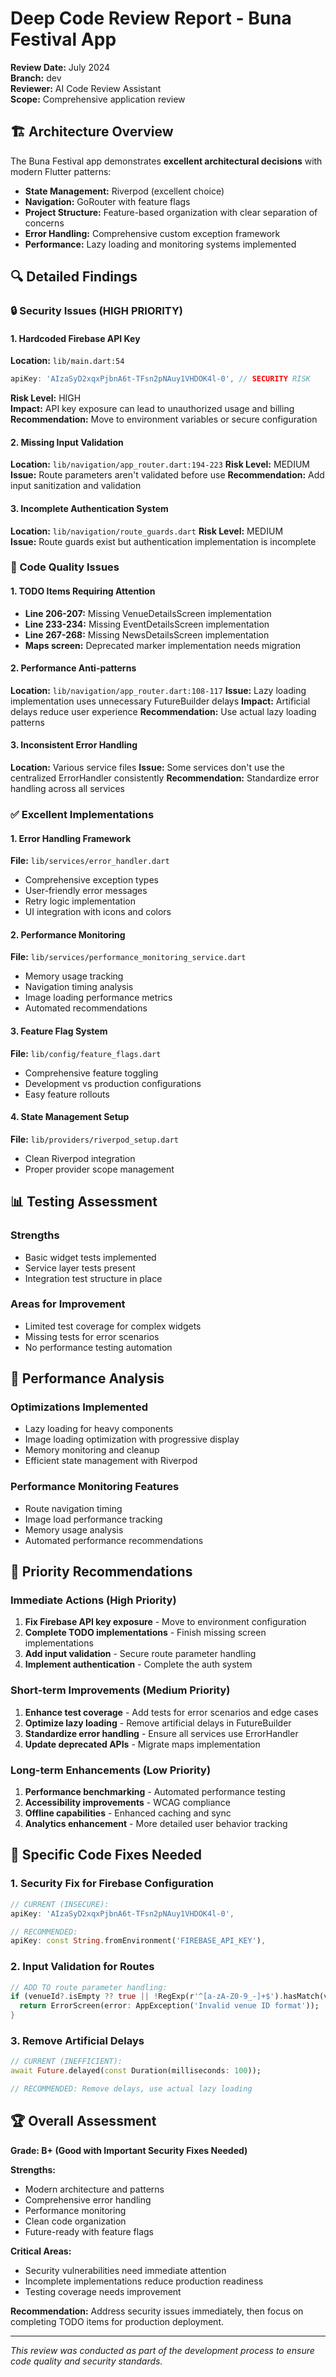 # Deep Code Review Report - Buna Festival App

**Review Date:** July 2024  
**Branch:** dev  
**Reviewer:** AI Code Review Assistant  
**Scope:** Comprehensive application review

## 🏗️ Architecture Overview

The Buna Festival app demonstrates **excellent architectural decisions** with modern Flutter patterns:

- **State Management:** Riverpod (excellent choice)
- **Navigation:** GoRouter with feature flags
- **Project Structure:** Feature-based organization with clear separation of concerns
- **Error Handling:** Comprehensive custom exception framework
- **Performance:** Lazy loading and monitoring systems implemented

## 🔍 Detailed Findings

### 🔒 Security Issues (HIGH PRIORITY)

#### 1. Hardcoded Firebase API Key
**Location:** `lib/main.dart:54`
```dart
apiKey: 'AIzaSyD2xqxPjbnA6t-TFsn2pNAuy1VHDOK4l-0', // SECURITY RISK
```
**Risk Level:** HIGH  
**Impact:** API key exposure can lead to unauthorized usage and billing  
**Recommendation:** Move to environment variables or secure configuration

#### 2. Missing Input Validation
**Location:** `lib/navigation/app_router.dart:194-223`
**Risk Level:** MEDIUM  
**Issue:** Route parameters aren't validated before use
**Recommendation:** Add input sanitization and validation

#### 3. Incomplete Authentication System
**Location:** `lib/navigation/route_guards.dart`
**Risk Level:** MEDIUM  
**Issue:** Route guards exist but authentication implementation is incomplete

### 🐛 Code Quality Issues

#### 1. TODO Items Requiring Attention
- **Line 206-207:** Missing VenueDetailsScreen implementation
- **Line 233-234:** Missing EventDetailsScreen implementation  
- **Line 267-268:** Missing NewsDetailsScreen implementation
- **Maps screen:** Deprecated marker implementation needs migration

#### 2. Performance Anti-patterns
**Location:** `lib/navigation/app_router.dart:108-117`
**Issue:** Lazy loading implementation uses unnecessary FutureBuilder delays
**Impact:** Artificial delays reduce user experience
**Recommendation:** Use actual lazy loading patterns

#### 3. Inconsistent Error Handling
**Location:** Various service files
**Issue:** Some services don't use the centralized ErrorHandler consistently
**Recommendation:** Standardize error handling across all services

### ✅ Excellent Implementations

#### 1. Error Handling Framework
**File:** `lib/services/error_handler.dart`
- Comprehensive exception types
- User-friendly error messages
- Retry logic implementation
- UI integration with icons and colors

#### 2. Performance Monitoring
**File:** `lib/services/performance_monitoring_service.dart`
- Memory usage tracking
- Navigation timing analysis
- Image loading performance metrics
- Automated recommendations

#### 3. Feature Flag System
**File:** `lib/config/feature_flags.dart`
- Comprehensive feature toggling
- Development vs production configurations
- Easy feature rollouts

#### 4. State Management Setup
**File:** `lib/providers/riverpod_setup.dart`
- Clean Riverpod integration
- Proper provider scope management

## 📊 Testing Assessment

### Strengths
- Basic widget tests implemented
- Service layer tests present
- Integration test structure in place

### Areas for Improvement
- Limited test coverage for complex widgets
- Missing tests for error scenarios
- No performance testing automation

## 🚀 Performance Analysis

### Optimizations Implemented
- Lazy loading for heavy components
- Image loading optimization with progressive display
- Memory monitoring and cleanup
- Efficient state management with Riverpod

### Performance Monitoring Features
- Route navigation timing
- Image load performance tracking
- Memory usage analysis
- Automated performance recommendations

## 🎯 Priority Recommendations

### Immediate Actions (High Priority)
1. **Fix Firebase API key exposure** - Move to environment configuration
2. **Complete TODO implementations** - Finish missing screen implementations
3. **Add input validation** - Secure route parameter handling
4. **Implement authentication** - Complete the auth system

### Short-term Improvements (Medium Priority)
1. **Enhance test coverage** - Add tests for error scenarios and edge cases
2. **Optimize lazy loading** - Remove artificial delays in FutureBuilder
3. **Standardize error handling** - Ensure all services use ErrorHandler
4. **Update deprecated APIs** - Migrate maps implementation

### Long-term Enhancements (Low Priority)
1. **Performance benchmarking** - Automated performance testing
2. **Accessibility improvements** - WCAG compliance
3. **Offline capabilities** - Enhanced caching and sync
4. **Analytics enhancement** - More detailed user behavior tracking

## 🔧 Specific Code Fixes Needed

### 1. Security Fix for Firebase Configuration
```dart
// CURRENT (INSECURE):
apiKey: 'AIzaSyD2xqxPjbnA6t-TFsn2pNAuy1VHDOK4l-0',

// RECOMMENDED:
apiKey: const String.fromEnvironment('FIREBASE_API_KEY'),
```

### 2. Input Validation for Routes
```dart
// ADD TO route parameter handling:
if (venueId?.isEmpty ?? true || !RegExp(r'^[a-zA-Z0-9_-]+$').hasMatch(venueId!)) {
  return ErrorScreen(error: AppException('Invalid venue ID format'));
}
```

### 3. Remove Artificial Delays
```dart
// CURRENT (INEFFICIENT):
await Future.delayed(const Duration(milliseconds: 100));

// RECOMMENDED: Remove delays, use actual lazy loading
```

## 🏆 Overall Assessment

**Grade: B+ (Good with Important Security Fixes Needed)**

**Strengths:**
- Modern architecture and patterns
- Comprehensive error handling
- Performance monitoring
- Clean code organization
- Future-ready with feature flags

**Critical Areas:**
- Security vulnerabilities need immediate attention
- Incomplete implementations reduce production readiness
- Testing coverage needs improvement

**Recommendation:** Address security issues immediately, then focus on completing TODO items for production deployment.

---

*This review was conducted as part of the development process to ensure code quality and security standards.*